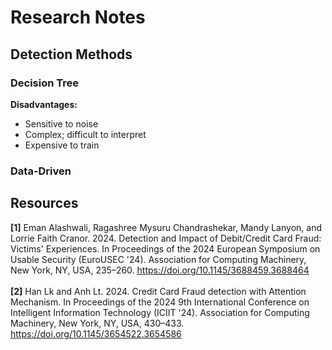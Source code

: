 # Research Notes
## Detection Methods
### Decision Tree
**Disadvantages:**
- Sensitive to noise
- Complex; difficult to interpret
- Expensive to train
### Data-Driven
## Resources
**[1]** Eman Alashwali, Ragashree Mysuru Chandrashekar, Mandy Lanyon, and Lorrie Faith Cranor. 2024. Detection and Impact of Debit/Credit Card Fraud: Victims' Experiences. In Proceedings of the 2024 European Symposium on Usable Security (EuroUSEC '24). Association for Computing Machinery, New York, NY, USA, 235–260. https://doi.org/10.1145/3688459.3688464
<br><br>
**[2]** Han Lk and Anh Lt. 2024. Credit Card Fraud detection with Attention Mechanism. In Proceedings of the 2024 9th International Conference on Intelligent Information Technology (ICIIT '24). Association for Computing Machinery, New York, NY, USA, 430–433. https://doi.org/10.1145/3654522.3654586
